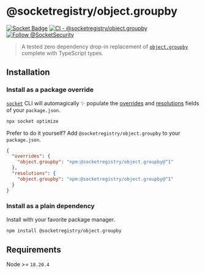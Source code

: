 # @socketregistry/object.groupby

[![Socket Badge](https://socket.dev/api/badge/npm/package/@socketregistry/object.groupby)](https://socket.dev/npm/package/@socketregistry/object.groupby)
[![CI - @socketregistry/object.groupby](https://github.com/SocketDev/socket-registry-js/actions/workflows/test.yml/badge.svg)](https://github.com/SocketDev/socket-registry-js/actions/workflows/test.yml)
[![Follow @SocketSecurity](https://img.shields.io/twitter/follow/SocketSecurity?style=social)](https://twitter.com/SocketSecurity)

> A tested zero dependency drop-in replacement of
> [`object.groupby`](https://socket.dev/npm/package/object.groupby) complete
> with TypeScript types.

## Installation

### Install as a package override

[`socket`](https://socket.dev/npm/package/socket) CLI will automagically
:sparkles: populate the
[overrides](https://docs.npmjs.com/cli/v9/configuring-npm/package-json#overrides)
and [resolutions](https://yarnpkg.com/configuration/manifest#resolutions) fields
of your `package.json`.

```sh
npx socket optimize
```

Prefer to do it yourself? Add `@socketregistry/object.groupby` to your
`package.json`.

```json
{
  "overrides": {
    "object.groupby": "npm:@socketregistry/object.groupby@^1"
  },
  "resolutions": {
    "object.groupby": "npm:@socketregistry/object.groupby@^1"
  }
}
```

### Install as a plain dependency

Install with your favorite package manager.

```sh
npm install @socketregistry/object.groupby
```

## Requirements

Node >= `18.20.4`
